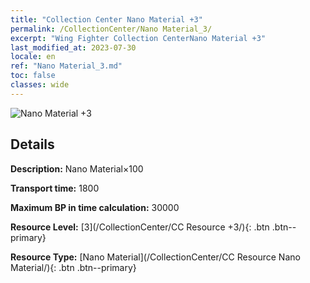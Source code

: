 ```yaml
---
title: "Collection Center Nano Material +3"
permalink: /CollectionCenter/Nano Material_3/
excerpt: "Wing Fighter Collection CenterNano Material +3"
last_modified_at: 2023-07-30
locale: en
ref: "Nano Material_3.md"
toc: false
classes: wide
---
```



![Nano Material +3](/images/cc/CC_Nano_Material_3.png)

## Details

  **Description:** Nano Material×100

  **Transport time:** 1800

  **Maximum BP in time calculation:** 30000

  **Resource Level:** [3](/CollectionCenter/CC Resource +3/){: .btn .btn--primary}

  **Resource Type:** [Nano Material](/CollectionCenter/CC Resource Nano Material/){: .btn .btn--primary}

